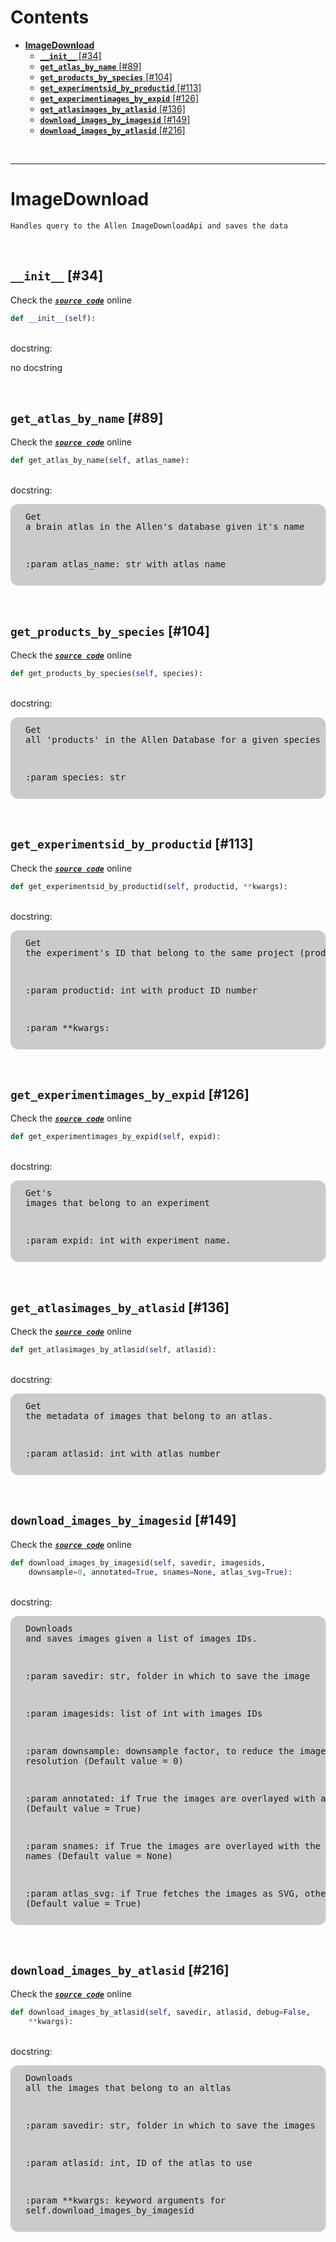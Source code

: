 



Contents
========

* [**ImageDownload**](#imagedownload)
	* [**`__init__`** [#34]](#__init__-34)
	* [**`get_atlas_by_name`** [#89]](#get_atlas_by_name-89)
	* [**`get_products_by_species`** [#104]](#get_products_by_species-104)
	* [**`get_experimentsid_by_productid`** [#113]](#get_experimentsid_by_productid-113)
	* [**`get_experimentimages_by_expid`** [#126]](#get_experimentimages_by_expid-126)
	* [**`get_atlasimages_by_atlasid`** [#136]](#get_atlasimages_by_atlasid-136)
	* [**`download_images_by_imagesid`** [#149]](#download_images_by_imagesid-149)
	* [**`download_images_by_atlasid`** [#216]](#download_images_by_atlasid-216)


&nbsp;

--------
# **ImageDownload**


```
Handles query to the Allen ImageDownloadApi and saves the data
```

&nbsp;
## **`__init__`** [#34]
  
Check the [***``source code``***](https://github.com/BrancoLab/BrainRender/tree/brainglobeintegration/blob/master/brainrender/ABA/atlas_images.py#L34) online

```python
def __init__(self):
```

&nbsp;  
docstring:

no docstring

&nbsp;
## **`get_atlas_by_name`** [#89]
  
Check the [***``source code``***](https://github.com/BrancoLab/BrainRender/tree/brainglobeintegration/blob/master/brainrender/ABA/atlas_images.py#L89) online

```python
def get_atlas_by_name(self, atlas_name):
```

&nbsp;  
docstring:<pre style="background-color:rgba(0, 0, 0, .2);                     border-radius:12px;                     padding:12px 24px;                     box-shadow: 1px 1px 1px rgba(0, 0, 0, .1)">Get a brain atlas in the Allen's database given it's name

:param atlas_name: str with atlas name
</pre>

&nbsp;
## **`get_products_by_species`** [#104]
  
Check the [***``source code``***](https://github.com/BrancoLab/BrainRender/tree/brainglobeintegration/blob/master/brainrender/ABA/atlas_images.py#L104) online

```python
def get_products_by_species(self, species):
```

&nbsp;  
docstring:<pre style="background-color:rgba(0, 0, 0, .2);                     border-radius:12px;                     padding:12px 24px;                     box-shadow: 1px 1px 1px rgba(0, 0, 0, .1)">Get all 'products' in the Allen Database for a given species

:param species: str
</pre>

&nbsp;
## **`get_experimentsid_by_productid`** [#113]
  
Check the [***``source code``***](https://github.com/BrancoLab/BrainRender/tree/brainglobeintegration/blob/master/brainrender/ABA/atlas_images.py#L113) online

```python
def get_experimentsid_by_productid(self, productid, **kwargs):
```

&nbsp;  
docstring:<pre style="background-color:rgba(0, 0, 0, .2);                     border-radius:12px;                     padding:12px 24px;                     box-shadow: 1px 1px 1px rgba(0, 0, 0, .1)">Get the experiment's ID that belong to the same project (product).

:param productid: int with product ID number

:param **kwargs:
</pre>

&nbsp;
## **`get_experimentimages_by_expid`** [#126]
  
Check the [***``source code``***](https://github.com/BrancoLab/BrainRender/tree/brainglobeintegration/blob/master/brainrender/ABA/atlas_images.py#L126) online

```python
def get_experimentimages_by_expid(self, expid):
```

&nbsp;  
docstring:<pre style="background-color:rgba(0, 0, 0, .2);                     border-radius:12px;                     padding:12px 24px;                     box-shadow: 1px 1px 1px rgba(0, 0, 0, .1)">Get's images that belong to an experiment

:param expid: int with experiment name.
</pre>

&nbsp;
## **`get_atlasimages_by_atlasid`** [#136]
  
Check the [***``source code``***](https://github.com/BrancoLab/BrainRender/tree/brainglobeintegration/blob/master/brainrender/ABA/atlas_images.py#L136) online

```python
def get_atlasimages_by_atlasid(self, atlasid):
```

&nbsp;  
docstring:<pre style="background-color:rgba(0, 0, 0, .2);                     border-radius:12px;                     padding:12px 24px;                     box-shadow: 1px 1px 1px rgba(0, 0, 0, .1)">Get the metadata of images that belong to an atlas.

:param atlasid: int with atlas number
</pre>

&nbsp;
## **`download_images_by_imagesid`** [#149]
  
Check the [***``source code``***](https://github.com/BrancoLab/BrainRender/tree/brainglobeintegration/blob/master/brainrender/ABA/atlas_images.py#L149) online

```python
def download_images_by_imagesid(self, savedir, imagesids,
    downsample=0, annotated=True, snames=None, atlas_svg=True):
```

&nbsp;  
docstring:<pre style="background-color:rgba(0, 0, 0, .2);                     border-radius:12px;                     padding:12px 24px;                     box-shadow: 1px 1px 1px rgba(0, 0, 0, .1)">Downloads and saves images given a list of images IDs.

:param savedir: str, folder in which to save the image

:param imagesids: list of int with images IDs

:param downsample: downsample factor, to reduce the image size and
    resolution (Default value = 0)

:param annotated: if True the images are overlayed with annotations
    (Default value = True)

:param snames: if True the images are overlayed with the structures
    names (Default value = None)

:param atlas_svg: if True fetches the images as SVG, otherwise as PNG
    (Default value = True)
</pre>

&nbsp;
## **`download_images_by_atlasid`** [#216]
  
Check the [***``source code``***](https://github.com/BrancoLab/BrainRender/tree/brainglobeintegration/blob/master/brainrender/ABA/atlas_images.py#L216) online

```python
def download_images_by_atlasid(self, savedir, atlasid, debug=False,
    **kwargs):
```

&nbsp;  
docstring:<pre style="background-color:rgba(0, 0, 0, .2);                     border-radius:12px;                     padding:12px 24px;                     box-shadow: 1px 1px 1px rgba(0, 0, 0, .1)">Downloads all the images that belong to an altlas

:param savedir: str, folder in which to save the images

:param atlasid: int, ID of the atlas to use

:param **kwargs: keyword arguments for
    self.download_images_by_imagesid
</pre>